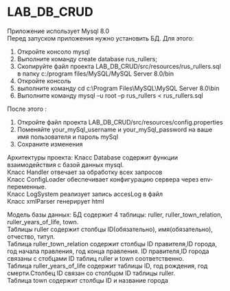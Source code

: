 # LAB_DB_CRUD
Приложение использует Mysql 8.0<br>
Перед запуском приложения нужно установить БД. Для этого:
  1. Откройте консоло mysql
  1. Выполните команду create database rus_rullers;
  1. Скопируйте файл проекта LAB_DB_CRUD/src/resources/rus_rullers.sql в папку c:/program files/MySQL/MySQL Server 8.0/bin
  1. Откройте консоль
  1. выполните команду cd c:\Program Files\MySQL\MySQL Server 8.0\bin
  1. Выполните команду mysql –u root –p rus_rullers < rus_rullers.sql

После этого :
  1. Откройте файл проекта LAB_DB_CRUD/src/resources/config.properties
  1. Поменяйте your_mySql_username и your_mySql_password на ваше имя пользователя и пароль mySql
  1. Сохраните изменения
 
 
  Архитектуры проекта: 
    Класс Database содержит функции взаимодействия с базой данных mysql.<br>
    Класс Handler отвечает за обработку всех запросов<br>
    Класс ConfigLoader обеспечивает конфигурацию сервера через env-переменные.<br>
    Класс LogSystem реализует запись accesLog в файл<br>
    Класс xmlParser генерирует html <br>
  
  Модель базы данных:
  БД содержит 4 таблицы: ruller, ruller_town_relation, ruller_years_of_life, town.<br>
  Таблицы ruller содержит столбцы ID(обязательно), имя(обязательно), отчество, титул.<br>
  Таблица ruller_town_relation содержит столбцы ID правителя,ID города, год начала правления, год конца правления. ID правителя,ID города 
  связаны с стобцами ID таблиц ruller и town соответственно.<br>
  Таблица ruller_years_of_life содержит таблицы ID, год рождения, год смерти.Столбец ID связан со столбцом ID таблицы ruller.<br>
  Таблица town содержит столбцы ID и название города 
  
